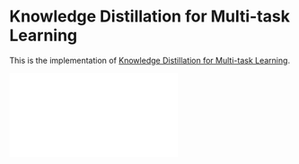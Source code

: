 # Knowledge Distillation for Multi-task Learning
This is the implementation of [Knowledge Distillation for Multi-task Learning](https://arxiv.org/pdf/2007.06889.pdf).

![image1](figure/diagram.pdf)
